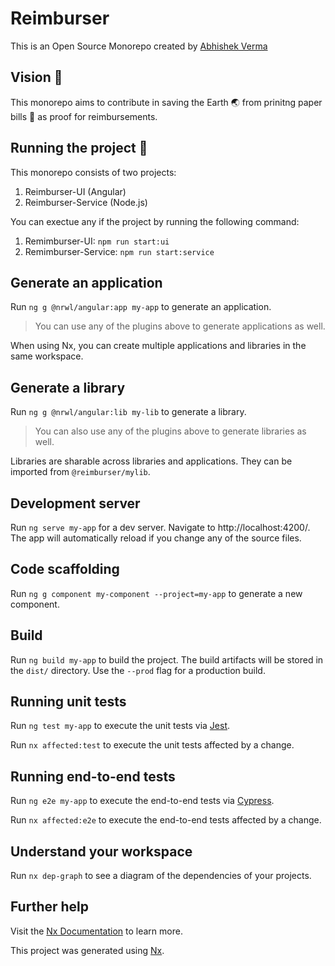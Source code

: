 # Reimburser

This is an Open Source Monorepo created by [Abhishek Verma](https://mrcreatist.github.io)

## Vision :volcano:

This monorepo aims to contribute in saving the Earth :earth_asia: from prinitng paper bills :page_with_curl: as proof for reimbursements.

## Running the project :running:

This monorepo consists of two projects:

  1. Reimburser-UI (Angular)
  2. Reimburser-Service (Node.js)

You can exectue any if the project by running the following command:

  1. Remimburser-UI: `npm run start:ui`
  2. Remimburser-Service: `npm run start:service`

## Generate an application

Run `ng g @nrwl/angular:app my-app` to generate an application.

> You can use any of the plugins above to generate applications as well.

When using Nx, you can create multiple applications and libraries in the same workspace.

## Generate a library

Run `ng g @nrwl/angular:lib my-lib` to generate a library.

> You can also use any of the plugins above to generate libraries as well.

Libraries are sharable across libraries and applications. They can be imported from `@reimburser/mylib`.

## Development server

Run `ng serve my-app` for a dev server. Navigate to http://localhost:4200/. The app will automatically reload if you change any of the source files.

## Code scaffolding

Run `ng g component my-component --project=my-app` to generate a new component.

## Build

Run `ng build my-app` to build the project. The build artifacts will be stored in the `dist/` directory. Use the `--prod` flag for a production build.

## Running unit tests

Run `ng test my-app` to execute the unit tests via [Jest](https://jestjs.io).

Run `nx affected:test` to execute the unit tests affected by a change.

## Running end-to-end tests

Run `ng e2e my-app` to execute the end-to-end tests via [Cypress](https://www.cypress.io).

Run `nx affected:e2e` to execute the end-to-end tests affected by a change.

## Understand your workspace

Run `nx dep-graph` to see a diagram of the dependencies of your projects.

## Further help

Visit the [Nx Documentation](https://nx.dev/angular) to learn more.


This project was generated using [Nx](https://nx.dev).
